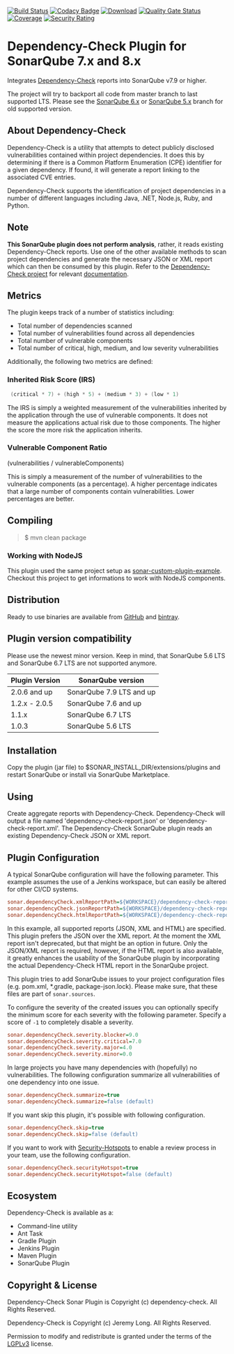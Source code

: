 [![Build Status](https://travis-ci.com/dependency-check/dependency-check-sonar-plugin.svg?branch=master)](https://travis-ci.com/dependency-check/dependency-check-sonar-plugin)
[![Codacy Badge](https://api.codacy.com/project/badge/Grade/e9cebd3112ec4252804bba68a5b44071)](https://www.codacy.com/manual/dependency-check/dependency-check-sonar-plugin?utm_source=github.com&amp;utm_medium=referral&amp;utm_content=dependency-check/dependency-check-sonar-plugin&amp;utm_campaign=Badge_Grade)
[![Download](https://api.bintray.com/packages/dependency-check/owasp/sonar-dependency-check/images/download.svg)](https://bintray.com/dependency-check/owasp/sonar-dependency-check/_latestVersion)
[![Quality Gate Status](https://sonarcloud.io/api/project_badges/measure?project=dependency-check_dependency-check-sonar-plugin&metric=alert_status)](https://sonarcloud.io/dashboard?id=dependency-check_dependency-check-sonar-plugin)
[![Coverage](https://sonarcloud.io/api/project_badges/measure?project=dependency-check_dependency-check-sonar-plugin&metric=coverage)](https://sonarcloud.io/dashboard?id=dependency-check_dependency-check-sonar-plugin)
[![Security Rating](https://sonarcloud.io/api/project_badges/measure?project=dependency-check_dependency-check-sonar-plugin&metric=security_rating)](https://sonarcloud.io/dashboard?id=dependency-check_dependency-check-sonar-plugin)

# Dependency-Check Plugin for SonarQube 7.x and 8.x

Integrates [Dependency-Check][] reports into SonarQube v7.9 or higher.

The project will try to backport all code from master branch to last supported LTS. Please see the [SonarQube 6.x][] or [SonarQube 5.x][] branch for old supported version.

## About Dependency-Check

Dependency-Check is a utility that attempts to detect publicly disclosed vulnerabilities contained within project dependencies. It does this by determining if there is a Common Platform Enumeration (CPE) identifier for a given dependency. If found, it will generate a report linking to the associated CVE entries.

Dependency-Check supports the identification of project dependencies in a number of different languages including Java, .NET, Node.js, Ruby, and Python.

## Note

**This SonarQube plugin does not perform analysis**, rather, it reads existing Dependency-Check reports. Use one of the other available methods to scan project dependencies and generate the necessary JSON or XML report which can then be consumed by this plugin. Refer to the [Dependency-Check project](https://github.com/jeremylong/DependencyCheck) for relevant [documentation](https://jeremylong.github.io/DependencyCheck/).

## Metrics

The plugin keeps track of a number of statistics including:

-   Total number of dependencies scanned
-   Total number of vulnerabilities found across all dependencies
-   Total number of vulnerable components
-   Total number of critical, high, medium, and low severity vulnerabilities

Additionally, the following two metrics are defined:

### Inherited Risk Score (IRS)

```java
 (critical * 7) + (high * 5) + (medium * 3) + (low * 1)
```

The IRS is simply a weighted measurement of the vulnerabilities inherited by the application through the use of vulnerable components. It does not measure the applications actual risk due to those components. The higher the score the more risk the application inherits.

### Vulnerable Component Ratio

(vulnerabilities / vulnerableComponents)

This is simply a measurement of the number of vulnerabilities to the vulnerable components (as a percentage). A higher percentage indicates that a large number of components contain vulnerabilities. Lower percentages are better.

## Compiling

> $ mvn clean package

### Working with NodeJS

This plugin used the same project setup as [sonar-custom-plugin-example][]. Checkout this project to get informations to work with NodeJS components.

## Distribution

Ready to use binaries are available from [GitHub][] and [bintray][].

## Plugin version compatibility

Please use the newest minor version. Keep in mind, that SonarQube 5.6 LTS and SonarQube 6.7 LTS are not supported anymore.

| Plugin Version  | SonarQube version        |
|-----------------|--------------------------|
| 2.0.6 and up    | SonarQube 7.9 LTS and up |
| 1.2.x - 2.0.5   | SonarQube 7.6 and up     |
| 1.1.x           | SonarQube 6.7 LTS        |
| 1.0.3           | SonarQube 5.6 LTS        |

## Installation

Copy the plugin (jar file) to $SONAR_INSTALL_DIR/extensions/plugins and restart SonarQube or install via SonarQube Marketplace.

## Using

Create aggregate reports with Dependency-Check. Dependency-Check will output a file named 'dependency-check-report.json' or 'dependency-check-report.xml'. The Dependency-Check SonarQube plugin reads an existing Dependency-Check JSON or XML report.

## Plugin Configuration

A typical SonarQube configuration will have the following parameter. This example assumes the use of a Jenkins workspace, but can easily be altered for other CI/CD systems.

```ini
sonar.dependencyCheck.xmlReportPath=${WORKSPACE}/dependency-check-report.xml
sonar.dependencyCheck.jsonReportPath=${WORKSPACE}/dependency-check-report.json
sonar.dependencyCheck.htmlReportPath=${WORKSPACE}/dependency-check-report.html
```

In this example, all supported reports (JSON, XML and HTML) are specified. This plugin prefers the JSON over the XML report. At the moment the XML report isn't deprecated, but that might be an option in future. Only the JSON/XML report is required, however, if the HTML report is also available, it greatly enhances the usability of the SonarQube plugin by incorporating the actual Dependency-Check HTML report in the SonarQube project.

This plugin tries to add SonarQube issues to your project configuration files (e.g. pom.xml, *.gradle, package-json.lock). Please make sure, that these files are part of `sonar.sources`.

To configure the severity of the created issues you can optionally specify the minimum score for each severity with the following parameter. Specify a score of `-1` to completely disable a severity.

```ini
sonar.dependencyCheck.severity.blocker=9.0
sonar.dependencyCheck.severity.critical=7.0
sonar.dependencyCheck.severity.major=4.0
sonar.dependencyCheck.severity.minor=0.0
```

In large projects you have many dependencies with (hopefully) no vulnerabilities. The following configuration summarize all vulnerabilities of one dependency into one issue.

```ini
sonar.dependencyCheck.summarize=true
sonar.dependencyCheck.summarize=false (default)
```

If you want skip this plugin, it's possible with following configuration.

```ini
sonar.dependencyCheck.skip=true
sonar.dependencyCheck.skip=false (default)
```

If you want to work with [Security-Hotspots][Security-Hotspot] to enable a review process in your team, use the following configuration.

```ini
sonar.dependencyCheck.securityHotspot=true
sonar.dependencyCheck.securityHotspot=false (default)
```

## Ecosystem

Dependency-Check is available as a:
-   Command-line utility
-   Ant Task
-   Gradle Plugin
-   Jenkins Plugin
-   Maven Plugin
-   SonarQube Plugin

## Copyright & License

Dependency-Check Sonar Plugin is Copyright (c) dependency-check. All Rights Reserved.

Dependency-Check is Copyright (c) Jeremy Long. All Rights Reserved.

Permission to modify and redistribute is granted under the terms of the [LGPLv3][] license.

[lgplv3]: http://www.gnu.org/licenses/lgpl.txt
[github]: https://github.com/dependency-check/dependency-check-sonar-plugin/releases
[dependency-check]: https://www.owasp.org/index.php/OWASP_Dependency_Check
[sonarqube 5.x]: https://github.com/dependency-check/dependency-check-sonar-plugin/tree/SonarQube_5.x
[sonarqube 6.x]: https://github.com/dependency-check/dependency-check-sonar-plugin/tree/SonarQube_6.x
[bintray]: https://bintray.com/dependency-check/owasp/sonar-dependency-check
[sonar-custom-plugin-example]: https://github.com/SonarSource/sonar-custom-plugin-example
[security-hotspot]: https://docs.sonarqube.org/latest/user-guide/security-hotspots/
